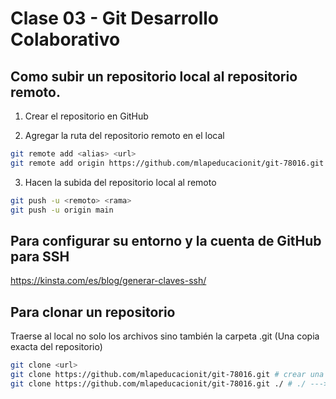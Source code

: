 # Clase 03 - Git Desarrollo Colaborativo

## Como subir un repositorio local al repositorio remoto.

1. Crear el repositorio en GitHub

2. Agregar la ruta del repositorio remoto en el local

```sh
git remote add <alias> <url>
git remote add origin https://github.com/mlapeducacionit/git-78016.git
```

3. Hacen la subida del repositorio local al remoto

```sh
git push -u <remoto> <rama>
git push -u origin main
```

## Para configurar su entorno y la cuenta de GitHub para SSH

<https://kinsta.com/es/blog/generar-claves-ssh/>


## Para clonar un repositorio
Traerse al local no solo los archivos sino también la carpeta .git (Una copia exacta del repositorio)

```sh
git clone <url>
git clone https://github.com/mlapeducacionit/git-78016.git # crear una carpeta con el nombre del repo y dentro clona
git clone https://github.com/mlapeducacionit/git-78016.git ./ # ./ ---> Le indica a clone que no cree la carpeta y clone todo en el directorio actual
```
